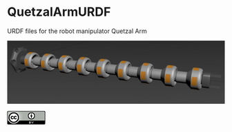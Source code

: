 # QuetzalArmURDF
URDF files for the robot manipulator Quetzal Arm 


![Quetzal arm](docs/QuetzalArm.jpeg)


![License](docs/cc_lic.png)
